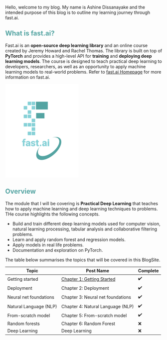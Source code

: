 Hello, welcome to my blog. My name is Ashine Dissanayake and the intended purpose of this blog is to outline my learning journey through fast.ai. 

## <span style="color: rgb(84, 164, 162)">What is fast.ai?</span>
Fast.ai is an **open-source deep learning library** and an online course created by Jeremy Howard and Rachel Thomas. The library is built on top of **PyTorch** and provides a high-level API for **training** and **deploying deep learning models**. The course is designed to teach practical deep learning to developers, researchers, as well as an opportunity to apply machine learning models to real-world problems. Refer to [fast.ai Homepage](https://www.fast.ai) for more information on fast.ai. 

![Image of fast.ai logo](images/logo.png)

## <span style="color: rgb(84, 164, 162)">Overview</span> 
The module that I will be covering is **Practical Deep Learning** that teaches how to apply machine learning and deep learning techniques to problems. THe course highlights the following concepts. 
<ul>
  <li>Build and train different deep learning models used for computer vision, natural learning processing, tabular analysis and collaborative filtering problems. </li>
  <li>Learn and apply random forest and regression models. </li>
  <li>Apply models in real life problems. </li>
  <li>Documentation and exploration on PyTorch. </li>
</ul>

The table below summarises the topics that will be covered in this BlogSite.

| Topic | Post Name | Complete |
| ------ | -------- | ------- |
| Getting started | [Chapter 1: Getting Started](_posts/2023-05-04-getting_started.md) | ✔️ |
| Deployment | Chapter 2: Deployment | ✔️ |
| Neural net foundations | Chapter 3: Neural net foundations | ✔️ |
| Natural Language (NLP) | Chapter 4: Natural Language (NLP) | ✔️ |
| From-scratch model | Chapter 5: From-scratch model | ✔️ |
| Random forests | Chapter 6: Random Forest | ❌ |
| Deep Learning | Deep Learning | ❌ |
